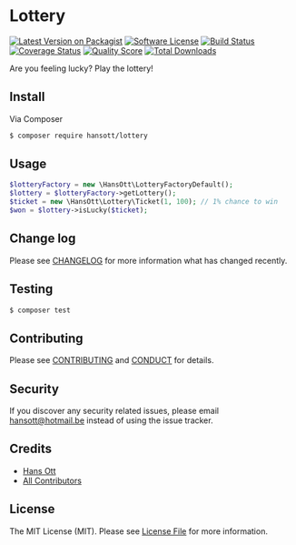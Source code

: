 # Lottery

[![Latest Version on Packagist][ico-version]][link-packagist]
[![Software License][ico-license]](LICENSE.md)
[![Build Status][ico-travis]][link-travis]
[![Coverage Status][ico-scrutinizer]][link-scrutinizer]
[![Quality Score][ico-code-quality]][link-code-quality]
[![Total Downloads][ico-downloads]][link-downloads]

Are you feeling lucky? Play the lottery!

## Install

Via Composer

``` bash
$ composer require hansott/lottery
```

## Usage

``` php
$lotteryFactory = new \HansOtt\LotteryFactoryDefault();
$lottery = $lotteryFactory->getLottery();
$ticket = new \HansOtt\Lottery\Ticket(1, 100); // 1% chance to win
$won = $lottery->isLucky($ticket);
```

## Change log

Please see [CHANGELOG](CHANGELOG.md) for more information what has changed recently.

## Testing

``` bash
$ composer test
```

## Contributing

Please see [CONTRIBUTING](CONTRIBUTING.md) and [CONDUCT](CONDUCT.md) for details.

## Security

If you discover any security related issues, please email hansott@hotmail.be instead of using the issue tracker.

## Credits

- [Hans Ott][link-author]
- [All Contributors][link-contributors]

## License

The MIT License (MIT). Please see [License File](LICENSE.md) for more information.

[ico-version]: https://img.shields.io/packagist/v/hansott/lottery.svg?style=flat-square
[ico-license]: https://img.shields.io/badge/license-MIT-brightgreen.svg?style=flat-square
[ico-travis]: https://img.shields.io/travis/hansott/lottery/master.svg?style=flat-square
[ico-scrutinizer]: https://img.shields.io/scrutinizer/coverage/g/hansott/lottery.svg?style=flat-square
[ico-code-quality]: https://img.shields.io/scrutinizer/g/hansott/lottery.svg?style=flat-square
[ico-downloads]: https://img.shields.io/packagist/dt/hansott/lottery.svg?style=flat-square

[link-packagist]: https://packagist.org/packages/hansott/lottery
[link-travis]: https://travis-ci.org/hansott/lottery
[link-scrutinizer]: https://scrutinizer-ci.com/g/hansott/lottery/code-structure
[link-code-quality]: https://scrutinizer-ci.com/g/hansott/lottery
[link-downloads]: https://packagist.org/packages/hansott/lottery
[link-author]: https://github.com/hansott
[link-contributors]: ../../contributors
